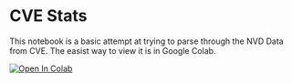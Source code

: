 # CVE Stats
This notebook is a basic attempt at trying to parse through the NVD Data from CVE.  The easist way to view it is in Google Colab.   

[![Open In Colab](https://colab.research.google.com/assets/colab-badge.svg)](https://colab.research.google.com/github/jgamblin/CVEStats/)
